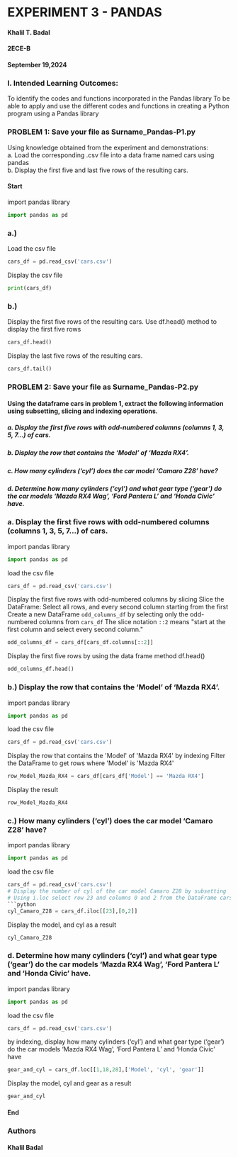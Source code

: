 # EXPERIMENT 3 - PANDAS

#### Khalil T. Badal                                             
#### 2ECE-B
#### September 19,2024

### I. Intended Learning Outcomes:
To identify the codes and functions incorporated in the Pandas library
To be able to apply and use the different codes and functions in creating a Python program using a Pandas library <br>


### PROBLEM 1: Save your file as Surname_Pandas-P1.py
Using knowledge obtained from the experiment and demonstrations:                    
a. Load the corresponding .csv file into a data frame named cars using pandas               
b. Display the first five and last five rows of the resulting cars.

#### Start 
import pandas library
```python
import pandas as pd
```
### a.)
Load the csv file 
```python
cars_df = pd.read_csv('cars.csv')
```
Display the csv file
```python
print(cars_df)

```


### b.)
Display the first five rows of the resulting cars. 
Use df.head() method to display the first five rows
```python
cars_df.head()

```
Display the last five rows of the resulting cars.  <br>
```python
cars_df.tail()

```
### PROBLEM 2: Save your file as Surname_Pandas-P2.py


#### Using the dataframe cars in problem 1, extract the following information using subsetting, slicing and indexing operations.                    
##### a. Display the first five rows with odd-numbered columns (columns 1, 3, 5, 7...) of cars.                
##### b. Display the row that contains the ‘Model’ of ‘Mazda RX4’.            
##### c. How many cylinders (‘cyl’) does the car model ‘Camaro Z28’ have?
##### d. Determine how many cylinders (‘cyl’) and what gear type (‘gear’) do the car models ‘Mazda RX4 Wag’, ‘Ford Pantera L’ and ‘Honda Civic’ have.

### a. Display the first five rows with odd-numbered columns (columns 1, 3, 5, 7...) of cars.
import pandas library
```python
import pandas as pd
```
load the csv file
```python
cars_df = pd.read_csv('cars.csv')

```
Display the first five rows with odd-numbered columns by slicing
Slice the DataFrame: Select all rows, and every second column starting from the first
Create a new DataFrame `odd_columns_df` by selecting only the odd-numbered columns from `cars_df`
The slice notation `::2` means "start at the first column and select every second column."
```python
odd_columns_df = cars_df[cars_df.columns[::2]]
```
Display the first five rows by using the data frame method df.head()
```python
odd_columns_df.head()

```
### b.) Display the row that contains the ‘Model’ of ‘Mazda RX4’.
import pandas library
```python
import pandas as pd
```
load the csv file
```python
cars_df = pd.read_csv('cars.csv')
```
Display the row that contains the 'Model' of 'Mazda RX4' by indexing
Filter the DataFrame to get rows where 'Model' is 'Mazda RX4'
```python
row_Model_Mazda_RX4 = cars_df[cars_df['Model'] == 'Mazda RX4']
```
Display the result
```python
row_Model_Mazda_RX4

```
### c.) How many cylinders (‘cyl’) does the car model ‘Camaro Z28’ have?
import pandas library
```python
import pandas as pd
```
load the csv file
```python
cars_df = pd.read_csv('cars.csv')
# Display the number of cyl of the car model Camaro Z28 by subsetting 
# Using i.loc select row 23 and columns 0 and 2 from the DataFrame cars_df.
```python
cyl_Camaro_Z28 = cars_df.iloc[[23],[0,2]]
```
Display the model, and cyl as a result
```python
cyl_Camaro_Z28

```
### d. Determine how many cylinders (‘cyl’) and what gear type (‘gear’) do the car models ‘Mazda RX4 Wag’, ‘Ford Pantera L’ and ‘Honda Civic’ have.
import pandas library
```python
import pandas as pd
```
load the csv file
```python
cars_df = pd.read_csv('cars.csv')
```
by indexing,  display how many cylinders (‘cyl’) and what gear type (‘gear’) do the car models ‘Mazda RX4 Wag’, ‘Ford Pantera L’ and ‘Honda Civic’ have
```python
gear_and_cyl = cars_df.loc[[1,18,28],['Model', 'cyl', 'gear']]
```
Display the model, cyl and gear as a result
```python
gear_and_cyl

```
#### End

### Authors
#### Khalil Badal

